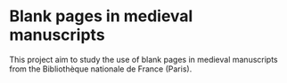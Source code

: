 # Blank pages in medieval manuscripts

This project aim to study the use of blank pages in medieval manuscripts from the Bibliothèque nationale de France (Paris).
